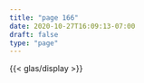 ```yaml
---
title: "page 166"
date: 2020-10-27T16:09:13-07:00
draft: false
type: "page"
---
```


{{< glas/display >}}
